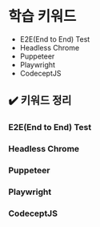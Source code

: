 # 학습 키워드

- E2E(End to End) Test
- Headless Chrome
- Puppeteer
- Playwright
- CodeceptJS

## ✔️ 키워드 정리

### E2E(End to End) Test

### Headless Chrome

### Puppeteer

### Playwright

### CodeceptJS
